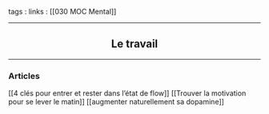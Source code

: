 tags : 
links : [[030 MOC Mental]]

****

<h2 style="text-align: center;"> Le travail </h2>

****


### Articles

[[4 clés pour entrer et rester dans l’état de flow]]
[[Trouver la motivation pour se lever le matin]]
[[augmenter naturellement sa dopamine]]
